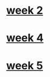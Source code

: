 # [week 2](https://github.com/basvolleberg/assignments/blob/master/Assignment_week_2.ipynb)
# [week 4](https://github.com/basvolleberg/assignments/blob/master/Assignment_week_4.ipynb)
# [week 5](https://github.com/basvolleberg/assignments/blob/master/Assignment_week_5.ipynb)
